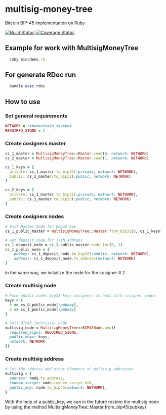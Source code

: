 # multisig-money-tree
Bitcoin BIP-45 implementation on Ruby

[![Build Status](https://travis-ci.org/rusanter/multisig-money-tree.svg?branch=master)](https://travis-ci.org/rusanter/multisig-money-tree)
[![Coverage Status](https://coveralls.io/repos/github/rusanter/multisig-money-tree/badge.svg?branch=master)](https://coveralls.io/github/rusanter/multisig-money-tree?branch=master)

## Example for work with MultisigMoneyTree
```ruby
  ruby bin/demo.rb
```

## For generate RDoc run
```ruby
  bundle exec rdoc
```

## How to use

### Set general requirements

```ruby
NETWORK = :thebestcoin_testnet
REQUIRED_SIGNS = 2
```

### Create cosigners master

```ruby
cs_1_master = MultisigMoneyTree::Master.seed(0, network: NETWORK)
cs_2_master = MultisigMoneyTree::Master.seed(1, network: NETWORK)

cs_1_keys = {
  private: cs_1_master.to_bip32(:private, network: NETWORK),
  public: cs_1_master.to_bip32(:public, network: NETWORK)
}

cs_2_keys = {
  private: cs_1_master.to_bip32(:private, network: NETWORK),
  public: cs_1_master.to_bip32(:public, network: NETWORK)
}
```

### Create cosigners nodes

```ruby
# Init Master Node for bip32 key 
cs_1_public_master = MultisigMoneyTree::Master.from_bip32(0, cs_1_keys[:public])

# Get deposit node for 1-th address
cs_1_deposit_node = cs_1_public_master.node_for(0, 1)
cs_1_public_node = {
    pubkey: cs_1_deposit_node.to_bip32(:public, network: NETWORK),
    address: cs_1_deposit_node.to_address(network: NETWORK)
}
```
In the same way, we initialize the node for the cosigner # 2

### Create multisig node

```ruby
# Pack public nodes bip32 keys cosigners to hash with cosigner index
keys = { 
  0 => cs_0_public_node[:pubkey], 
  1 => cs_1_public_node[:pubkey]
}

# Init BIP45 (multisig) node
multisig_node = MultisigMoneyTree::BIP45Node.new({
  required_signs: REQUIRED_SIGNS,
  public_keys: keys,
  network: NETWORK
})
```

### Create multisig address

```ruby
# Get the address and other elements of multisig addresses
multisig = {
  address: node.to_address,
  redeem_script: node.redeem_script.hth,
  public_key: node.to_bip45(network: NETWORK),
}
```

With the help of a public_key, we can in the future restore the multisig node by using the method MultisigMoneyTree::Master.from_bip45(pubkey)
